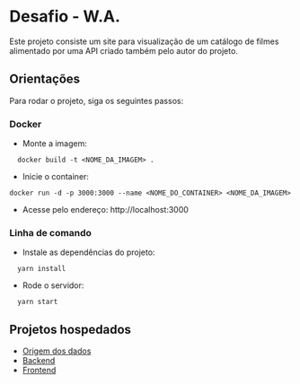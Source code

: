 # Desafio - W.A.

Este projeto consiste um site para visualização de um catálogo de filmes alimentado por uma API criado também pelo autor do projeto.

## Orientações

Para rodar o projeto, siga os seguintes passos:

### Docker

- Monte a imagem:  
  
```
  docker build -t <NOME_DA_IMAGEM> .
```

- Inicie o container:
  
```
docker run -d -p 3000:3000 --name <NOME_DO_CONTAINER> <NOME_DA_IMAGEM>
```

- Acesse pelo endereço: http://localhost:3000


### Linha de comando

- Instale as dependências do projeto: 

```
  yarn install
```

- Rode o servidor:

```
  yarn start
```

## Projetos hospedados

- [Origem dos dados ](http://ghibli-api.softdevelopments.com.br/)
- [Backend ](http://wa-movie-api.softdevelopments.com.br/)
- [Frontend](http://wa-movie.softdevelopments.com.br/)
